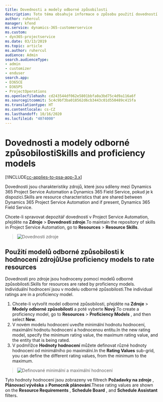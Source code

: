 ```yaml
---
title: Dovednosti a modely odborné způsobilosti
description: Toto téma obsahuje informace o způsobu použití dovedností a modelů odborné způsobilosti.
author: ruhercul
manager: kfend
ms.service: dynamics-365-customerservice
ms.custom:
- dyn365-projectservice
ms.date: 03/13/2019
ms.topic: article
ms.author: ruhercul
audience: Admin
search.audienceType:
- admin
- customizer
- enduser
search.app:
- D365CE
- D365PS
- ProjectOperations
ms.openlocfilehash: cd243544df062e5801bbfa0a3bd75c4d9a116a6f
ms.sourcegitcommit: 5c4c9bf3ba018562d6cb3443c01d550489c415fa
ms.translationtype: HT
ms.contentlocale: cs-CZ
ms.lasthandoff: 10/16/2020
ms.locfileid: "4074000"
---
```

# <a name="skills-and-proficiency-models"></a><span data-ttu-id="98401-103">Dovednosti a modely odborné způsobilosti</span><span class="sxs-lookup"><span data-stu-id="98401-103">Skills and proficiency models</span></span>

[!INCLUDE[cc-applies-to-psa-app-3.x](../includes/cc-applies-to-psa-app-3x.md)]

<span data-ttu-id="98401-104">Dovednosti jsou charakteristiky zdrojů, které jsou sdíleny mezi Dynamics 365 Project Service Automation a Dynamics 365 Field Service, pokud je k dispozici.</span><span class="sxs-lookup"><span data-stu-id="98401-104">Skills are resource characteristics that are shared between Dynamics 365 Project Service Automation and if present, Dynamics 365 Field Service.</span></span> 

<span data-ttu-id="98401-105">Chcete-li spravovat depozitář dovedností v Project Service Automation, přejděte na **Zdroje** \> **Dovednosti zdroje**.</span><span class="sxs-lookup"><span data-stu-id="98401-105">To maintain the repository of skills in Project Service Automation, go to **Resources** \> **Resource Skills**.</span></span> 

> ![Dovednosti zdroje](media/Resource-Management-image84.png)

## <a name="use-proficiency-models-to-rate-resources"></a><span data-ttu-id="98401-107">Použití modelů odborné způsobilosti k hodnocení zdrojů</span><span class="sxs-lookup"><span data-stu-id="98401-107">Use proficiency models to rate resources</span></span>

<span data-ttu-id="98401-108">Dovednosti pro zdroje jsou hodnoceny pomocí modelů odborné způsobilosti.</span><span class="sxs-lookup"><span data-stu-id="98401-108">Skills for resources are rated by proficiency models.</span></span> <span data-ttu-id="98401-109">Individuální hodnocení jsou v modelu odborné způsobilosti.</span><span class="sxs-lookup"><span data-stu-id="98401-109">The individual ratings are in a proficiency model.</span></span> 

1. <span data-ttu-id="98401-110">Chcete-li vytvořit model odborné způsobilosti, přejděte na **Zdroje** \> **Modely odborné způsobilosti** a poté vyberte **Nový**.</span><span class="sxs-lookup"><span data-stu-id="98401-110">To create a proficiency model, go to **Resources** \> **Proficiency Models** , and then select **New**.</span></span>
2. <span data-ttu-id="98401-111">V novém modelu hodnocení uveďte minimální hodnotu hodnocení, maximální hodnotu hodnocení a hodnocenou entitu.</span><span class="sxs-lookup"><span data-stu-id="98401-111">In the new rating model, specify the minimum rating value, the maximum rating value, and the entity that is being rated.</span></span>
3. <span data-ttu-id="98401-112">V podmřížce **Hodnoty hodnocení** můžete definovat různé hodnoty hodnocení od minimálního po maximální.</span><span class="sxs-lookup"><span data-stu-id="98401-112">In the **Rating Values** sub-grid, you can define the different rating values, from the minimum to the maximum.</span></span>

> ![Definované minimální a maximální hodnocení](media/Resource-Management-image85.png)

<span data-ttu-id="98401-114">Tyto hodnoty hodnocení jsou zobrazeny ve filtrech **Požadavky na zdroje** , **Plánovací vývěska** a **Pomocník plánování**.</span><span class="sxs-lookup"><span data-stu-id="98401-114">These rating values are shown on the **Resource Requirements** , **Schedule Board** , and **Schedule Assistant** filters.</span></span>
